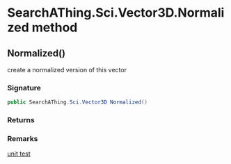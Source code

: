 # SearchAThing.Sci.Vector3D.Normalized method
## Normalized()
create a normalized version of this vector

### Signature
```csharp
public SearchAThing.Sci.Vector3D Normalized()
```
### Returns

### Remarks
[unit test](/test/Vector3D/Vector3DTest_0013.cs)
